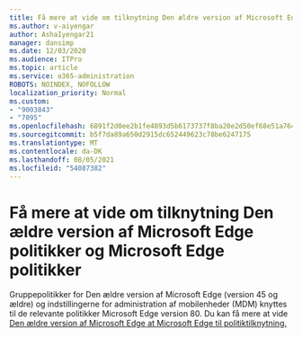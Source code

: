 ```yaml
---
title: Få mere at vide om tilknytning Den ældre version af Microsoft Edge politikker og Microsoft Edge politikker
ms.author: v-aiyengar
author: AshaIyengar21
manager: dansimp
ms.date: 12/03/2020
ms.audience: ITPro
ms.topic: article
ms.service: o365-administration
ROBOTS: NOINDEX, NOFOLLOW
localization_priority: Normal
ms.custom:
- "9003843"
- "7095"
ms.openlocfilehash: 6891f2d0ee2b1fe4893d5b6173737f8ba20e2d50ef68e51a764e5f9f1fc7f790
ms.sourcegitcommit: b5f7da89a650d2915dc652449623c78be6247175
ms.translationtype: MT
ms.contentlocale: da-DK
ms.lasthandoff: 08/05/2021
ms.locfileid: "54087382"
---
```

# <a name="learn-about-mapping-between-microsoft-edge-legacy-policies-and-microsoft-edge-policies"></a>Få mere at vide om tilknytning Den ældre version af Microsoft Edge politikker og Microsoft Edge politikker

Gruppepolitikker for Den ældre version af Microsoft Edge (version 45 og ældre) og indstillingerne for administration af mobilenheder (MDM) knyttes til de relevante politikker Microsoft Edge version 80. Du kan få mere at vide [Den ældre version af Microsoft Edge at Microsoft Edge til politiktilknytning.](https://go.microsoft.com/fwlink/?linkid=2141665)